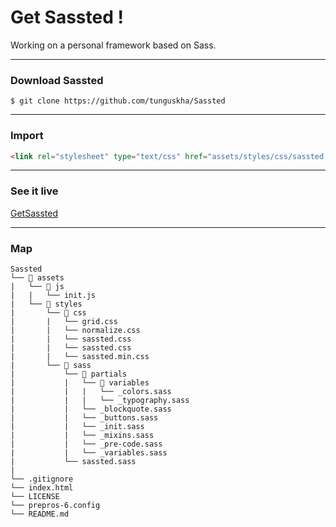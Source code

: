 # Get Sassted !

Working on a personal framework based on Sass.

---

### Download Sassted
```
$ git clone https://github.com/tunguskha/Sassted
```

---

### Import
```html
<link rel="stylesheet" type="text/css" href="assets/styles/css/sassted.min.css">
```

---

### See it live
[GetSassted](https://tunguskha.github.io/Sassted/index.html)

---

### Map
```
Sassted
└── 📂 assets
|   └── 📂 js
|   |   └── init.js
|   └── 📂 styles
|       └── 📂 css
|       |   └── grid.css
|       |   └── normalize.css
|       |   └── sassted.css
|       |   └── sassted.css
|       |   └── sassted.min.css
|       └── 📂 sass
|           └── 📂 partials
|           |   └── 📂 variables
|           |   |   └── _colors.sass
|           |   |   └── _typography.sass
|           |   └── _blockquote.sass
|           |   └── _buttons.sass
|           |   └── _init.sass
|           |   └── _mixins.sass
|           |   └── _pre-code.sass
|           |   └── _variables.sass
|           └── sassted.sass
|           
└── .gitignore
└── index.html
└── LICENSE
└── prepros-6.config
└── README.md
```
